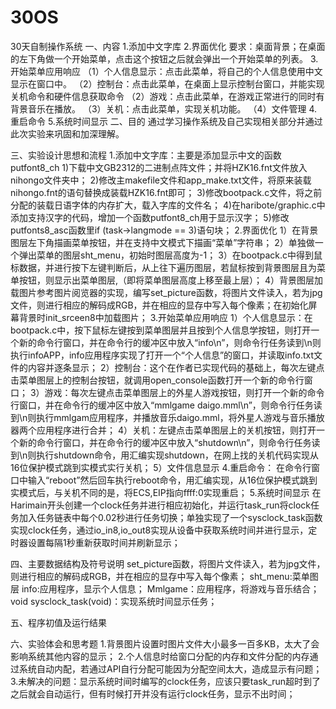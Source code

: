 # 30OS
30天自制操作系统
一、内容
1.添加中文字库
2.界面优化
要求：桌面背景；在桌面的左下角做一个开始菜单，点击这个按钮之后就会弹出一个开始菜单的列表。
3.开始菜单应用响应
（1）个人信息显示：点击此菜单，将自己的个人信息使用中文显示在窗口中。
（2）控制台：点击此菜单，在桌面上显示控制台窗口，并能实现关机命令和硬件信息获取命令
（2）游戏：点击此菜单，在游戏正常进行的同时有背景音乐在播放。
（3）关机：点击此菜单，实现关机功能。
（4）文件管理
4.重启命令
5.系统时间显示
二、目的
通过学习操作系统及自己实现相关部分并通过此次实验来巩固和加深理解。

三、实验设计思想和流程
1.添加中文字库：主要是添加显示中文的函数putfont8_ch
1)下载中文GB2312的二进制点阵文件；并将HZK16.fnt文件放入nihongo文件夹中；
2)修改主makefile文件和app_make.txt文件，将原来装载nihongo.fnt的语句替换成装载HZK16.fnt即可；
3)修改bootpack.c文件，将之前分配的装载日语字体的内存扩大，载入字库的文件名；
4)在haribote/graphic.c中添加支持汉字的代码，增加一个函数putfont8_ch用于显示汉字；
5)修改putfonts8_asc函数里if (task->langmode == 3)语句块；
2.界面优化
1）在背景图层左下角描画菜单按钮，并在支持中文模式下描画“菜单”字符串；
2）单独做一个弹出菜单的图层sht_menu，初始时图层高度为-1；
3）在bootpack.c中得到鼠标数据，并进行按下左键判断后，从上往下遍历图层，若鼠标按到背景图层且为菜单按钮，则显示出菜单图层,（即将菜单图层高度上移至最上层）；
4）背景图层加载图片参考图片阅览器的实现，编写set_picture函数，将图片文件读入，若为jpg文件，则进行相应的解码成RGB，并在相应的显存中写入每个像素；在初始化屏幕背景时init_srceen8中加载图片；
3.开始菜单应用响应
1）个人信息显示：在bootpack.c中，按下鼠标左键按到菜单图层并且按到个人信息学按钮，则打开一个新的命令行窗口，并在命令行的缓冲区中放入“info\n”，则命令行任务读到\n则执行infoAPP，info应用程序实现了打开一个“个人信息”的窗口，并读取info.txt文件的内容并逐条显示；
2）控制台：这个在作者已实现代码的基础上，每次左键点击菜单图层上的控制台按钮，就调用open_console函数打开一个新的命令行窗口；
3）游戏：每次左键点击菜单图层上的外星人游戏按钮，则打开一个新的命令行窗口，并在命令行的缓冲区中放入“mmlgame daigo.mml\n”，则命令行任务读到\n则执行mmlgam应用程序，并播放音乐daigo.mml，将外星人游戏与音乐播放器两个应用程序进行合并；
4）关机：左键点击菜单图层上的关机按钮，则打开一个新的命令行窗口，并在命令行的缓冲区中放入“shutdown\n”，则命令行任务读到\n则执行shutdown命令，用汇编实现shutdown，在网上找的关机代码实现从16位保护模式跳到实模式实行关机；
5）文件信息显示
4.重启命令：
在命令行窗口中输入“reboot”然后回车执行reboot命令，用汇编实现，从16位保护模式跳到实模式后，与关机不同的是，将ECS,EIP指向ffff:0实现重启；
5.系统时间显示
在Harimain开头创建一个clock任务并进行相应初始化，并运行task_run将clock任务加入任务链表中每个0.02秒进行任务切换；单独实现了一个sysclock_task函数实现clock任务，通过io_in8,io_out8实现从设备中获取系统时间并进行显示，定时器设置每隔1秒重新获取时间并刷新显示；

四、主要数据结构及符号说明
set_picture函数，将图片文件读入，若为jpg文件，则进行相应的解码成RGB，并在相应的显存中写入每个像素；
sht_menu:菜单图层
info:应用程序，显示个人信息；
Mmlgame：应用程序，将游戏与音乐结合；
void sysclock_task(void)：实现系统时间显示任务；

五、程序初值及运行结果




六、实验体会和思考题
1.背景图片设置时图片文件大小最多一百多KB，太大了会影响系统其他内容的显示；
2.个人信息时给窗口分配的内存和文件分配的内存通过系统自动内配，若通过API自行分配可能因为分配空间太大，造成显示有问题；
3.未解决的问题：显示系统时间时编写的clock任务，应该只要task_run超时到了之后就会自动运行，但有时候打开并没有运行clock任务，显示不出时间；
